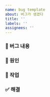 ```yaml
---
name: bug template
about: 버그가 생겼다
title: ''
labels: ''
assignees: ''
---
```


### 🐛 버그 내용

### 📄 원인

### 🔗 작업

### ✅ 해결

